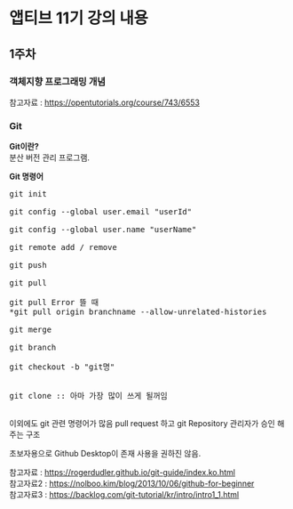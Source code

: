 # 앱티브 11기 강의 내용

## 1주차
### 객체지향 프로그래밍 개념

참고자료 : https://opentutorials.org/course/743/6553


### Git
**Git이란?**<br>
 분산 버전 관리 프로그램.
 
 
**Git 명령어**
<pre>
git init <br>
git config --global user.email "userId"<br>
git config --global user.name "userName"<br>
git remote add / remove <br>
git push <br>
git pull <br>
git pull Error 뜰 때
*git pull origin branchname --allow-unrelated-histories

git merge <br>
git branch <br>
git checkout -b "git명" <br>

git clone :: 아마 가장 많이 쓰게 될꺼임<br>
</pre>
이외에도 git 관련 명령어가 많음
pull request 하고 git Repository 관리자가 승인 해주는 구조

초보자용으로 Github Desktop이 존재
사용을 권하진 않음.

참고자료 : https://rogerdudler.github.io/git-guide/index.ko.html <br>
참고자료2 : https://nolboo.kim/blog/2013/10/06/github-for-beginner <br>
참고자료3 : https://backlog.com/git-tutorial/kr/intro/intro1_1.html <br>
